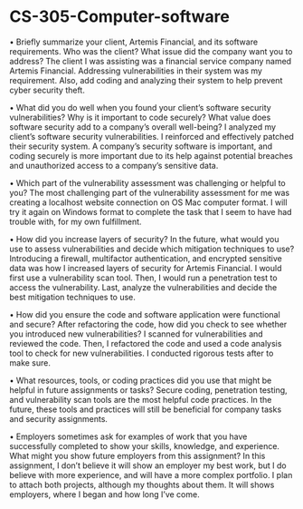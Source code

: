 # CS-305-Computer-software

•	Briefly summarize your client, Artemis Financial, and its software requirements. Who was the client? What issue did the company want you to address?
The client I was assisting was a financial service company named Artemis Financial. Addressing vulnerabilities in their system was my requirement. Also, add coding and analyzing their system to help prevent cyber security theft.

•	What did you do well when you found your client’s software security vulnerabilities? Why is it important to code securely? What value does software security add to a company’s overall well-being?
I analyzed my client’s software security vulnerabilities. I reinforced and effectively patched their security system. A company’s security software is important, and coding securely is more important due to its help against potential breaches and unauthorized access to a company’s sensitive data.

•	Which part of the vulnerability assessment was challenging or helpful to you?
The most challenging part of the vulnerability assessment for me was creating a localhost website connection on OS Mac computer format. I will try it again on Windows format to complete the task that I seem to have had trouble with, for my own fulfillment.

•	How did you increase layers of security? In the future, what would you use to assess vulnerabilities and decide which mitigation techniques to use?
Introducing a firewall, multifactor authentication, and encrypted sensitive data was how I increased layers of security for Artemis Financial. I would first use a vulnerability scan tool. Then, I would run a penetration test to access the vulnerability. Last, analyze the vulnerabilities and decide the best mitigation techniques to use.

•	How did you ensure the code and software application were functional and secure? After refactoring the code, how did you check to see whether you introduced new vulnerabilities?
I scanned for vulnerabilities and reviewed the code.  Then, I refactored the code and used a code analysis tool to check for new vulnerabilities. I conducted rigorous tests after to make sure. 

•	What resources, tools, or coding practices did you use that might be helpful in future assignments or tasks?
Secure coding, penetration testing, and vulnerability scan tools are the most helpful code practices. In the future, these tools and practices will still be beneficial for company tasks and security assignments. 

•	Employers sometimes ask for examples of work that you have successfully completed to show your skills, knowledge, and experience. What might you show future employers from this assignment?
In this assignment, I don’t believe it will show an employer my best work, but I do believe with more experience, and will have a more complex portfolio. I plan to attach both projects, although my thoughts about them. It will shows employers, where I began and how long I’ve come.
